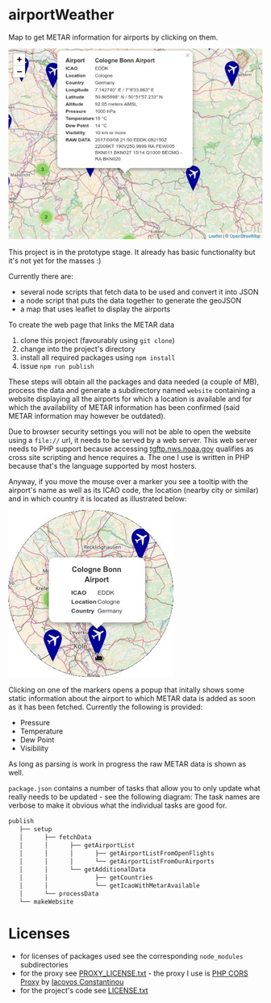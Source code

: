 # airportWeather

Map to get METAR information for airports by clicking on them.

![Screenshot](./screenshot.jpg)

This project is in the prototype stage. It already has basic functionality but it's not yet for the masses :)

Currently there are:

* several node scripts that fetch data to be used and convert it into JSON
* a node script that puts the data together to generate the geoJSON
* a map that uses leaflet to display the airports

To create the web page that links the METAR data

1. clone this project (favourably using `git clone`)
1. change into the project's directory
1. install all required packages using `npm install`
1. issue `npm run publish` 

These steps will obtain all the packages and data needed (a couple of MB), process the data and generate a subdirectory
named `website` containing a website displaying all the airports for which a location is available and for which
the availability of METAR information has been confirmed (said METAR information may however be outdated).

Due to browser security settings you will not be able to open the website using a `file://` url, it needs to be
served by a web server. This web server needs to PHP support because accessing
[tgftp.nws.noaa.gov](http://tgftp.nws.noaa.gov) qualifies as cross site scripting and hence requires a. The one I use
is written in PHP because that's the language supported by most hosters.

Anyway, if you move the mouse over a marker you see a tooltip with the airport's name as well as its ICAO code,
the location (nearby city or similar) and in which country it is located as illustrated below:

![Tooltip](./tooltip.jpg) 

Clicking on one of the markers opens a popup that initally shows some static information about the airport to
which METAR data is added as soon as it has been fetched. Currently the following is provided:

* Pressure
* Temperature
* Dew Point
* Visibility

As long as parsing is work in progress the raw METAR data is shown as well.

`package.json` contains a number of tasks that allow you to only update what really needs to be updated - see the
following diagram: The task names are verbose to make it obvious what the individual tasks are good for.

    publish
       ├── setup
       │      ├── fetchData
       │      │      ├── getAirportList
       │      │      │      ├── getAirportListFromOpenFlights
       │      │      │      └── getAirportListFromOurAirports
       │      │      └── getAdditionalData
       │      │             ├── getCountries
       │      │             └── getIcaoWithMetarAvailable
       │      └── processData
       └── makeWebsite
    
# Licenses

* for licenses of packages used see the corresponding `node_modules` subdirectories
* for the proxy see [PROXY_LICENSE.txt](PROXY_LICENSE.txt) - the proxy I use is [PHP CORS Proxy](https://github.com/softius/php-cross-domain-proxy) by [Iacovos Constantinou](https://github.com/softius)
* for the project's code see [LICENSE.txt](LICENSE.txt)
